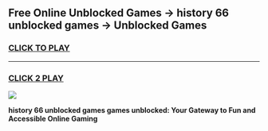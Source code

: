 
## Free Online Unblocked Games → history 66 unblocked games → Unblocked Games
<h3>
<a href="https://premium.freeplayer.one?title=history_66_unblocked_games&ref=21F">CLICK TO PLAY</a></h3>
<hr>

<h3>
<a href="https://premium.freeplayer.one?title=history_66_unblocked_games&ref=21F">CLICK 2 PLAY</a>
  
</h3>

<a href="https://premium.freeplayer.one?title=history_66_unblocked_games&ref=21F/"><img src="https://clearcache.store/games.png"></a>


**history 66 unblocked games games unblocked: Your Gateway to Fun and Accessible Online Gaming**
